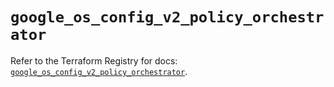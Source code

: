# `google_os_config_v2_policy_orchestrator`

Refer to the Terraform Registry for docs: [`google_os_config_v2_policy_orchestrator`](https://registry.terraform.io/providers/hashicorp/google-beta/6.49.2/docs/resources/google_os_config_v2_policy_orchestrator).
